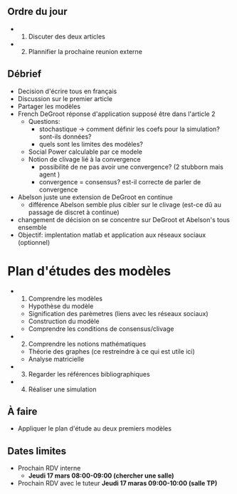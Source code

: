 
## Ordre du jour
- 1) Discuter des deux articles
- 2) Plannifier la prochaine reunion externe

## Débrief
- Decision d'écrire tous en français
- Discussion sur le premier article
- Partager les modèles
- French DeGroot réponse d'application supposé être dans l'article 2 
    - Questions:
        - stochastique -> comment définir les coefs pour la simulation? sont-ils données?
        - quels sont les limites des modèles?
    - Social Power calculable par ce modele
    - Notion de clivage lié à la convergence
        - possibilité de ne pas avoir une convergence? (2 stubborn mais agent )
        - convergence = consensus? est-il correcte de parler de convergence
- Abelson juste une extension de DeGroot en continue
    - différence Abelson semble plus cibler sur le clivage (est-ce dû au passage de discret à continue)
- changement de décision on se concentre sur DeGroot et Abelson's tous ensemble
- Objectif: implentation matlab et application aux réseaux sociaux (optionnel)

# Plan d'études des modèles
- 1) Comprendre les modèles
    - Hypothèse du modèle
    - Signification des parèmetres (liens avec les réseaux sociaux)
    - Construction du modèle
    - Comprendre les conditions de consensus/clivage
- 2) Comprendre les notions mathématiques
    - Théorie des graphes (ce restreindre à ce qui est utile ici)
    - Analyse matricielle
- 3) Regarder les références bibliographiques
- 4) Réaliser une simulation

## À faire
- Appliquer le plan d'étude au deux premiers modèles

## Dates limites
- Prochain RDV interne
  - **Jeudi 17 mars 08:00-09:00 (chercher une salle)**
- Prochain RDV avec le tuteur
    **Jeudi 17 maras 09:00-10:00 (salle TP)**
